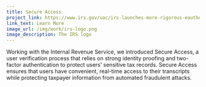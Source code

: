 ```yaml
---
title: Secure Access
project_link: https://www.irs.gov/uac/irs-launches-more-rigorous-eauthentication-process-and-get-transcript-online
link_text: Learn More
image_url: /img/work/irs-logo.png
image_description: The IRS logo 
---
```


Working with the Internal Revenue Service, we introduced Secure Access, 
a user verification process that relies on strong identity proofing and two-factor authentication 
to protect users’ sensitive tax records.  Secure Access ensures that users have convenient, real-time 
access to their transcripts while protecting taxpayer information from automated fraudulent attacks.
